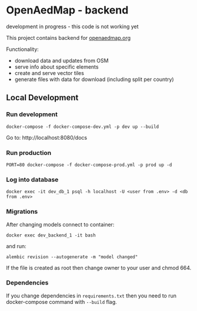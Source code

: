 # OpenAedMap - backend

development in progress - this code is not working yet

This project contains backend for [openaedmap.org](openaedmap.org)

Functionality:
- download data and updates from OSM
- serve info about specific elements
- create and serve vector tiles
- generate files with data for download (including split per country)

## Local Development

### Run development
```
docker-compose -f docker-compose-dev.yml -p dev up --build
```

Go to: http://localhost:8080/docs

### Run production
```
PORT=80 docker-compose -f docker-compose-prod.yml -p prod up -d
```

### Log into database
```
docker exec -it dev_db_1 psql -h localhost -U <user from .env> -d <db from .env>
```

### Migrations

After changing models
connect to container:
```
docker exec dev_backend_1 -it bash
```
and run:
```
alembic revision --autogenerate -m "model changed"
```

If the file is created as root then change owner to your user and chmod 664.

### Dependencies

If you change dependencies in `requirements.txt` then you need to run docker-compose command with `--build` flag.
